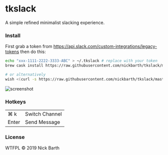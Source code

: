 # tkslack

A simple refined minimalist slacking experience.

### Install

First grab a token from https://api.slack.com/custom-integrations/legacy-tokens then do this:

```bash
echo "xxx-1111-2222-3333-ABC" > ~/.tkslack # replace with your token
brew cask install https://raw.githubusercontent.com/nickbarth/tkslack/master/tkslack.rb

# or alternatively
wish <(curl -s https://raw.githubusercontent.com/nickbarth/tkslack/master/main.tcl)
```

![screenshot](https://raw.githubusercontent.com/nickbarth/tkslack/master/screenshot.png)

### Hotkeys 

<table>
  <tr>
    <td>⌘ k</td><td>Switch Channel</td>
  </tr>
  <tr>
    <td>Enter</td><td>Send Message</td>
  </tr>
</table>

### License
WTFPL &copy; 2019 Nick Barth
